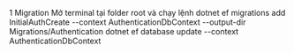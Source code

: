 1 Migration
Mở terminal tại folder root và chạy lệnh 
dotnet ef migrations add InitialAuthCreate --context AuthenticationDbContext --output-dir Migrations/Authentication
dotnet ef database update --context AuthenticationDbContext
